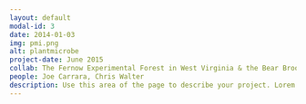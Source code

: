 ```yaml
---
layout: default
modal-id: 3
date: 2014-01-03
img: pmi.png
alt: plantmicrobe
project-date: June 2015
collab: The Fernow Experimental Forest in West Virginia & the Bear Brook Watershed in Maine
people: Joe Carrara, Chris Walter
description: Use this area of the page to describe your project. Lorem ipsum dolor sit amet, consectetur adipisicing elit. Mollitia neque assumenda ipsam nihil, molestias magnam, recusandae quos quis inventore quisquam velit asperiores, vitae? Reprehenderit soluta, eos quod consequuntur itaque. Nam.
---
```

